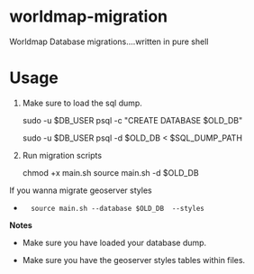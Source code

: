# worldmap-migration
Worldmap Database migrations....written in pure shell

Usage
=====


1. Make sure to load the sql dump.

	sudo -u $DB_USER psql -c "CREATE DATABASE $OLD_DB"

	sudo -u $DB_USER psql -d $OLD_DB < $SQL_DUMP_PATH


2. Run migration scripts

	chmod +x main.sh
	source main.sh -d $OLD_DB

If you wanna migrate geoserver styles
-       source main.sh --database $OLD_DB  --styles

**Notes**

- Make sure you have loaded your database dump.

- Make sure you have the geoserver styles tables within files.
